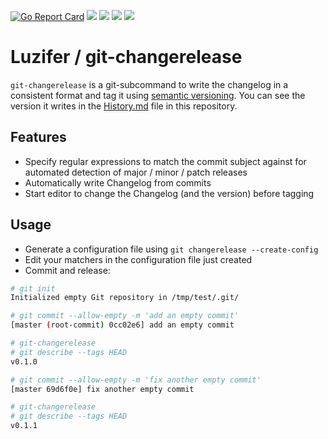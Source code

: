 [![Go Report Card](https://goreportcard.com/badge/github.com/Luzifer/git-changerelease)](https://goreportcard.com/report/github.com/Luzifer/git-changerelease)
![](https://badges.fyi/github/license/Luzifer/git-changerelease)
![](https://badges.fyi/github/downloads/Luzifer/git-changerelease)
![](https://badges.fyi/github/latest-release/Luzifer/git-changerelease)
![](https://knut.in/project-status/git-changerelease)

# Luzifer / git-changerelease

`git-changerelease` is a git-subcommand to write the changelog in a consistent format and tag it using [semantic versioning](http://semver.org/). You can see the version it writes in the [History.md](History.md) file in this repository.

## Features

- Specify regular expressions to match the commit subject against for automated detection of major / minor / patch releases
- Automatically write Changelog from commits
- Start editor to change the Changelog (and the version) before tagging

## Usage

- Generate a configuration file using `git changerelease --create-config`
- Edit your matchers in the configuration file just created
- Commit and release:

```bash
# git init
Initialized empty Git repository in /tmp/test/.git/

# git commit --allow-empty -m 'add an empty commit'
[master (root-commit) 0cc02e6] add an empty commit

# git-changerelease
# git describe --tags HEAD
v0.1.0

# git commit --allow-empty -m 'fix another empty commit'
[master 69d6f0e] fix another empty commit

# git-changerelease
# git describe --tags HEAD
v0.1.1
```
